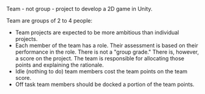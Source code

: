 Team - not group - project to develop a 2D game in Unity.

Team are groups of 2 to 4 people:
* Team projects are expected to be more ambitious than individual projects.
* Each member of the team has a role. Their assessment is based on their performance in the role. There is not a "group grade." There is, however, a score on the project. The team is responsible for allocating those points and explaining the rationale.
* Idle (nothing to do) team members cost the team points on the team score.
* Off task team members should be docked a portion of the team points.
